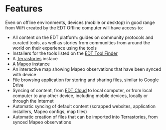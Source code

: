 # Features

Even on offline environments, devices (mobile or desktop) in good range from WiFi created by the EDT Offline computer will have access to:

* All content on the EDT platform: guides on community protocols and curated tools, as well as stories from communities from around the world on their experience using the tools
* Installers for the tools listed on the [EDT Tool Finder](https://earthdefenderstoolkit.com/toolfinder)
* A [Terrastories](https://terrastories.io/) instace
* A [Mapeo](https://mapeo.app/) instance
* An interactive map showing Mapeo observations that have been synced with device
* File browsing application for storing and sharing files, similar to Google Drive
* Syncing of content, from [EDT Cloud](../support-team/edt-cloud/) to local computer, or from local computer to any other device, including mobile devices, locally or through the Internet
* Automatic syncing of default content (scrapped websites, application installers, Mapeo configs, map tiles)
* Automatic creation of files that can be imported into Terrastories, from synced Mapeo observations
